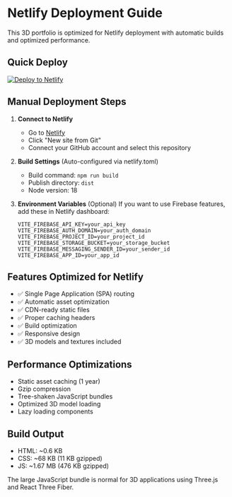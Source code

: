 # Netlify Deployment Guide

This 3D portfolio is optimized for Netlify deployment with automatic builds and optimized performance.

## Quick Deploy

[![Deploy to Netlify](https://www.netlify.com/img/deploy/button.svg)](https://app.netlify.com/start/deploy?repository=https://github.com/Muna18madzinga/web-assignment123)

## Manual Deployment Steps

1. **Connect to Netlify**
   - Go to [Netlify](https://app.netlify.com/)
   - Click "New site from Git"
   - Connect your GitHub account and select this repository

2. **Build Settings** (Auto-configured via netlify.toml)
   - Build command: `npm run build`
   - Publish directory: `dist`
   - Node version: 18

3. **Environment Variables** (Optional)
   If you want to use Firebase features, add these in Netlify dashboard:
   ```
   VITE_FIREBASE_API_KEY=your_api_key
   VITE_FIREBASE_AUTH_DOMAIN=your_auth_domain
   VITE_FIREBASE_PROJECT_ID=your_project_id
   VITE_FIREBASE_STORAGE_BUCKET=your_storage_bucket
   VITE_FIREBASE_MESSAGING_SENDER_ID=your_sender_id
   VITE_FIREBASE_APP_ID=your_app_id
   ```

## Features Optimized for Netlify

- ✅ Single Page Application (SPA) routing
- ✅ Automatic asset optimization
- ✅ CDN-ready static files
- ✅ Proper caching headers
- ✅ Build optimization
- ✅ Responsive design
- ✅ 3D models and textures included

## Performance Optimizations

- Static asset caching (1 year)
- Gzip compression
- Tree-shaken JavaScript bundles
- Optimized 3D model loading
- Lazy loading components

## Build Output

- HTML: ~0.6 KB
- CSS: ~68 KB (11 KB gzipped)
- JS: ~1.67 MB (476 KB gzipped)

The large JavaScript bundle is normal for 3D applications using Three.js and React Three Fiber.